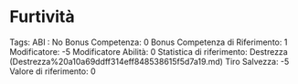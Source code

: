 # Furtività

Tags: ABI
: No
Bonus Competenza: 0
Bonus Competenza di Riferimento: 1
Modificatore: -5
Modificatore  Abilità: 0
Statistica di riferimento: Destrezza (Destrezza%20a10a69ddff314eff848538615f5d7a19.md)
Tiro Salvezza: -5
Valore di riferimento: 0